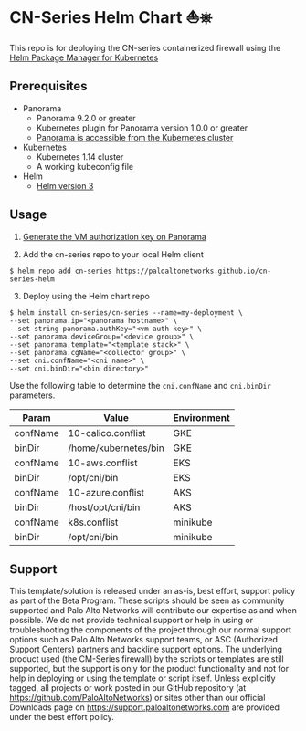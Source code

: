 # CN-Series Helm Chart ⛵⎈ 

This repo is for deploying the CN-series containerized firewall using the [Helm Package Manager for Kubernetes](https://helm.sh)

## Prerequisites

* Panorama
  * Panorama 9.2.0 or greater
  * Kubernetes plugin for Panorama version 1.0.0 or greater
  * [Panorama is accessible from the Kubernetes cluster](https://docs.paloaltonetworks.com/pan-os/9-1/pan-os-admin/firewall-administration/reference-port-number-usage/ports-used-for-panorama.html)
* Kubernetes
  * Kubernetes 1.14 cluster
  * A working kubeconfig file
* Helm
  * [Helm version 3](https://helm.sh/docs/intro/install/)

## Usage

1. [Generate the VM authorization key on Panorama](https://docs.paloaltonetworks.com/vm-series/9-1/vm-series-deployment/bootstrap-the-vm-series-firewall/generate-the-vm-auth-key-on-panorama.html)

2. Add the cn-series repo to your local Helm client

```
$ helm repo add cn-series https://paloaltonetworks.github.io/cn-series-helm
```

3. Deploy using the Helm chart repo

```
$ helm install cn-series/cn-series --name=my-deployment \
--set panorama.ip="<panorama hostname>" \
--set-string panorama.authKey="<vm auth key>" \
--set panorama.deviceGroup="<device group>" \
--set panorama.template="<template stack>" \
--set panorama.cgName="<collector group>" \
--set cni.confName="<cni name>" \
--set cni.binDir="<bin directory>"
```
Use the following table to determine the `cni.confName` and `cni.binDir` parameters.

| Param     | Value                | Environment|
|-----------|----------------------|------------|
| confName  | 10-calico.conflist   | GKE        |
| binDir    | /home/kubernetes/bin | GKE        |
| confName  | 10-aws.conflist      | EKS        |
| binDir    | /opt/cni/bin         | EKS        |
| confName  | 10-azure.conflist    | AKS        |
| binDir    | /host/opt/cni/bin    | AKS        |
| confName  | k8s.conflist         | minikube   |
| binDir    | /opt/cni/bin         | minikube   |


## Support

This template/solution is released under an as-is, best effort, support policy as part of the Beta Program. These scripts should be seen as community supported and Palo Alto Networks will contribute our expertise as and when possible. We do not provide technical support or help in using or troubleshooting the components of the project through our normal support options such as Palo Alto Networks support teams, or ASC (Authorized Support Centers) partners and backline support options. The underlying product used (the CM-Series firewall) by the scripts or templates are still supported, but the support is only for the product functionality and not for help in deploying or using the template or script itself. Unless explicitly tagged, all projects or work posted in our GitHub repository (at https://github.com/PaloAltoNetworks) or sites other than our official Downloads page on https://support.paloaltonetworks.com are provided under the best effort policy.